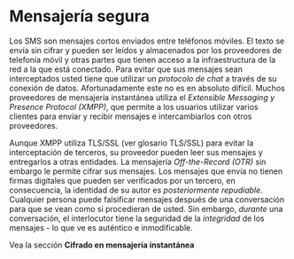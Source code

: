 Mensajería segura
=================

Los SMS son mensajes cortos enviados entre teléfonos móviles. El texto se envía sin cifrar y pueden ser leídos y almacenados por los proveedores de telefonía móvil y otras partes que tienen acceso a la infraestructura de la red a la que está conectado. Para evitar que sus mensajes sean interceptados usted tiene que utilizar un *protocolo de chat* a través de su conexión de datos. Afortunadamente este no es en absoluto difícil. Muchos proveedores de mensajería instantánea utiliza el *Extensible Messaging y Presence Protocol (XMPP)*, que permite a los usuarios utilizar varios clientes para enviar y recibir mensajes e intercambiarlos con otros proveedores.

Aunque XMPP utiliza TLS/SSL (ver glosario TLS/SSL) para evitar la interceptación de terceros, su proveedor pueden leer sus mensajes y entregarlos a otras entidades. La mensajería *Off-the-Record (OTR)* sin embargo le permite cifrar sus mensajes. Los mensajes que envía no tienen firmas digitales que pueden ser verificados por un tercero, en consecuencia, la identidad de su autor es *posteriormente repudiable*. Cualquier persona puede falsificar mensajes después de una conversación para que se vean como si procedieran de usted. Sin embargo, *durante* una conversación, el interlocutor tiene la seguridad de la *integridad* de los mensajes - lo que ve es auténtico e inmodificable.

Vea la sección **Cifrado en mensajería instantánea**

